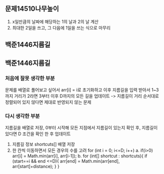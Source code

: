 ## 문제14510나무높이
1. x일만큼의 날짜에 해당하는 1의 날과 2의 날 계산
2. 최대한 2일을 쓰고, 그 다음에 1일을 쓰는 식으로 마무리



## 백준1446지름길


## 백준1446지름길

### 처음에 잘못 생각한 부분
문제를 배열로 풀어보고 싶어서 arr[i] = i로 초기화하고 이후 지름길을 입력 받아서 1~3까지 거리가 2라면 3부터 이후 D까지의 모든 길을 업데이트
-> 지름길이 거리 순서대로 정렬되어 있지 않다면 제대로 반영되지 않는 문제

### 다시 생각한 부분
지름길을 배열로 저장, 0부터 시작해 모든 지점에서 지름길이 있는지 확인 후, 지름길이 있다면 D 조건을 확인 한 후 업데이트
1. 지름길 정보 shortcuts[] 배열 저장
2. 한 칸씩 이동하면서 모든 경우의 수를 고려 for (int i = 0; i<=D; i++)
   a. if(i>0) arr[i] = Math.min(arr[i], arr[i-1]);
   b. for (int[] shortcut : shortcuts){
       if (start==i && end <=D){
         arr[end] = Math.min(arr[end], arr[start]+distance);
       }
     }
